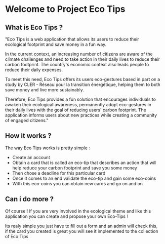 # Welcome to Project Eco Tips

## What is Eco Tips ?

"Eco Tips is a web application that allows its users to reduce their ecological footprint and save money in a fun way.

 In the current context, an increasing number of citizens are aware of the climate challenges and need to take action in their daily lives to reduce their carbon footprint.
 The country's economic context also leads people to reduce their daily expenses.

  To meet this need, Eco Tips offers its users eco-gestures based in part on a study by CLER - Réseau pour la transition énergétique, helping them to both save money and live more sustainably.

Therefore, Eco Tips provides a fun solution that encourages individuals to awaken their ecological awareness, permanently adopt eco-gestures in their daily lives with the goal of reducing users' carbon footprint. The application informs users about new practices while creating a community of engaged citizens."

## How it works ?

The way Eco Tips works is pretty simple :

- Create an account
- Obtain a card that is called an eco-tip that describes an action that will help reduce your carbon footprint and save you some money
- Then chose a deadline for this particular card
- Once it comes to an end validate the eco-tip and gain some eco-coins
- With this eco-coins you can obtain new cards and go on and on

## Can i do more ?

Of course ! If you are very involved in the ecological theme and like this application you can create and propose your own Eco-Tips !

Its realy simple you just have to fill out a form and an admin will check this, if the card you created is great you will see it implemented to the  collection of Eco Tips